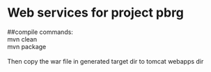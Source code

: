 # Web services for project pbrg

 
##compile commands:<br/>
mvn clean<br/>
mvn package<br/>
<br/>
Then copy the war file in generated target dir to tomcat webapps dir 
